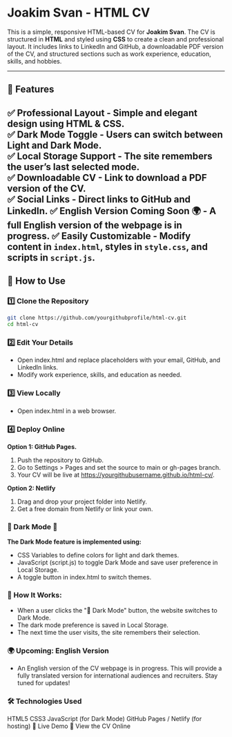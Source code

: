 # Joakim Svan - HTML CV

This is a simple, responsive HTML-based CV for **Joakim Svan**. The CV is structured in **HTML** and styled using **CSS** to create a clean and professional layout. It includes links to LinkedIn and GitHub, a downloadable PDF version of the CV, and structured sections such as work experience, education, skills, and hobbies.

---

## 📌 Features
✅ **Professional Layout** - Simple and elegant design using HTML & CSS.  
✅ **Dark Mode Toggle** - Users can switch between Light and Dark Mode.  
✅ **Local Storage Support** - The site remembers the user’s last selected mode.  
✅ **Downloadable CV** - Link to download a PDF version of the CV.  
✅ **Social Links** - Direct links to GitHub and LinkedIn.
✅ **English Version Coming Soon** 🌍 - A full **English version** of the webpage is in progress.
✅ **Easily Customizable** - Modify content in `index.html`, styles in `style.css`, and scripts in `script.js`.
---

## 🚀 How to Use

### 1️⃣ Clone the Repository
```bash
git clone https://github.com/yourgithubprofile/html-cv.git
cd html-cv
```

### 2️⃣ Edit Your Details
- Open index.html and replace placeholders with your email, GitHub, and LinkedIn links.
- Modify work experience, skills, and education as needed.

### 3️⃣ View Locally
- Open index.html in a web browser.

### 4️⃣ Deploy Online

**Option 1: GitHub Pages.**

1. Push the repository to GitHub.
2. Go to Settings > Pages and set the source to main or gh-pages branch.
3. Your CV will be live at https://yourgithubusername.github.io/html-cv/.

**Option 2: Netlify**
1. Drag and drop your project folder into Netlify.
2. Get a free domain from Netlify or link your own.

### 🎨 Dark Mode 🌙
**The Dark Mode feature is implemented using:**

- CSS Variables to define colors for light and dark themes.
- JavaScript (script.js) to toggle Dark Mode and save user preference in Local Storage.
- A toggle button in index.html to switch themes.

### 🔹 How It Works:

- When a user clicks the "🌙 Dark Mode" button, the website switches to Dark Mode.
- The dark mode preference is saved in Local Storage.
- The next time the user visits, the site remembers their selection.

### 🌍 Upcoming: English Version
 - An English version of the CV webpage is in progress. This will provide a fully translated version for international audiences and recruiters. Stay tuned for updates!

### 🛠️ Technologies Used
   HTML5
   CSS3
   JavaScript (for Dark Mode)
   GitHub Pages / Netlify (for hosting)
   📄 Live Demo
   🔗 View the CV Online
